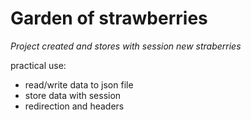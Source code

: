 # Garden of strawberries
*Project created and stores with session new straberries*

practical use:
- read/write data to json file
- store data with session
- redirection and headers
